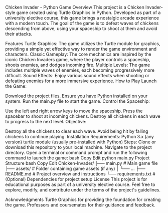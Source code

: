 Chicken Invader - Python Game
Overview
This project is a Chicken Invader-style game created using Turtle Graphics in Python. Developed as part of a university elective course, this game brings a nostalgic arcade experience with a modern touch. The goal of the game is to defeat waves of chickens descending from above, using your spaceship to shoot at them and avoid their attacks.

Features
Turtle Graphics: The game utilizes the Turtle module for graphics, providing a simple yet effective way to render the game environment and characters.
Classic Gameplay: The core mechanics are inspired by the iconic Chicken Invaders game, where the player controls a spaceship, shoots enemies, and dodges incoming fire.
Multiple Levels: The game includes multiple waves of enemies, each becoming progressively more difficult.
Sound Effects: Enjoy various sound effects when shooting or defeating enemies for a more immersive experience.
How to Play
Launch the Game:

Download the project files.
Ensure you have Python installed on your system.
Run the main.py file to start the game.
Control the Spaceship:

Use the left and right arrow keys to move the spaceship.
Press the spacebar to shoot at incoming chickens.
Destroy all chickens in each wave to progress to the next level.
Objective:

Destroy all the chickens to clear each wave.
Avoid being hit by falling chickens to continue playing.
Installation
Requirements:
Python 3.x (any version)
turtle module (usually pre-installed with Python)
Steps:
Clone or download this repository to your local machine.
Navigate to the project directory.
Open a terminal or command prompt and run the following command to launch the game:
bash
Copy
Edit
python main.py
Project Structure
bash
Copy
Edit
Chicken-Invader/
├── main.py          # Main game file
├── assets/          # Folder containing game assets (if any)
│   └── ...
├── README.md        # Project overview and instructions
└── requirements.txt # (Optional) Dependencies for project setup
License
This project is for educational purposes as part of a university elective course. Feel free to explore, modify, and contribute under the terms of the project's guidelines.

Acknowledgments
Turtle Graphics for providing the foundation for creating the game.
Professors and coursemates for their guidance and feedback.
